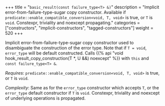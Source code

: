 +++
title = "`basic_result(const failure_type<T> &)`"
description = "Implicit error-from-failure-type-sugar copy constructor. Available if `predicate::enable_compatible_conversion<void, T, void>` is true, or `T` is `void`. Constexpr, triviality and noexcept propagating."
categories = ["constructors", "implicit-constructors", "tagged-constructors"]
weight = 520
+++

Implicit error-from-failure-type-sugar copy constructor used to disambiguate the construction of the error type.
Note that if `T = void`, `error_type` will be default constructed.  Calls {{% api "void hook_result_copy_construction(T *, U &&) noexcept" %}} with `this` and `const failure_type<T> &`.

*Requires*: `predicate::enable_compatible_conversion<void, T, void>` is true, or `T` is `void`.

*Complexity*: Same as for the `error_type` constructor which accepts `T`, or the `error_type` default constructor if `T` is `void`. Constexpr, triviality and noexcept of underlying operations is propagated.